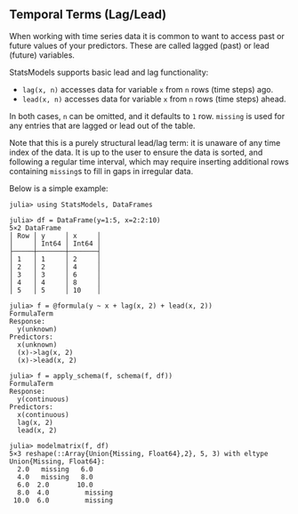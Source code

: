 ## Temporal Terms (Lag/Lead)

When working with time series data it is common to want to access past or future values of your predictors.
These are called lagged (past) or lead (future) variables.

StatsModels supports basic lead and lag functionality:

- `lag(x, n)` accesses data for variable `x` from `n` rows (time steps) ago.
- `lead(x, n)` accesses data for variable `x` from `n` rows (time steps) ahead.

In both cases, `n` can be omitted, and it defaults to `1` row.
`missing` is used for any entries that are lagged or lead out of the table.

Note that this is a purely structural lead/lag term: it is unaware of any
time index of the data. It is up to the user to ensure the data is sorted,
and following a regular time interval, which may require inserting additional
rows containing `missing`s  to fill in gaps in irregular data.

Below is a simple example:
```jldoctest
julia> using StatsModels, DataFrames

julia> df = DataFrame(y=1:5, x=2:2:10)
5×2 DataFrame
│ Row │ y     │ x     │
│     │ Int64 │ Int64 │
├─────┼───────┼───────┤
│ 1   │ 1     │ 2     │
│ 2   │ 2     │ 4     │
│ 3   │ 3     │ 6     │
│ 4   │ 4     │ 8     │
│ 5   │ 5     │ 10    │

julia> f = @formula(y ~ x + lag(x, 2) + lead(x, 2))
FormulaTerm
Response:
  y(unknown)
Predictors:
  x(unknown)
  (x)->lag(x, 2)
  (x)->lead(x, 2)

julia> f = apply_schema(f, schema(f, df))
FormulaTerm
Response:
  y(continuous)
Predictors:
  x(continuous)
  lag(x, 2)
  lead(x, 2)

julia> modelmatrix(f, df)
5×3 reshape(::Array{Union{Missing, Float64},2}, 5, 3) with eltype Union{Missing, Float64}:
  2.0   missing   6.0
  4.0   missing   8.0
  6.0  2.0       10.0
  8.0  4.0         missing
 10.0  6.0         missing
```
